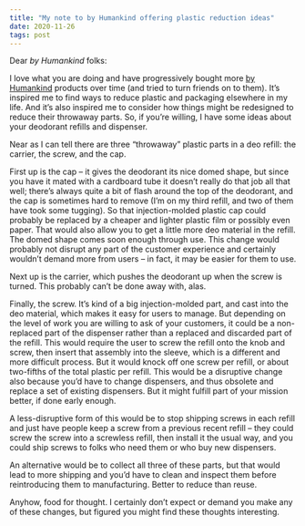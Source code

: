 ```yaml
---
title: "My note to by Humankind offering plastic reduction ideas"
date: 2020-11-26
tags: post
---
```


Dear _by Humankind_ folks:

I love what you are doing and have progressively bought more [by Humankind](https://byhumankind.com/) products over time (and tried to turn friends on to them). It’s inspired me to find ways to reduce plastic and packaging elsewhere in my life. And it’s also inspired me to consider how things might be redesigned to reduce their throwaway parts. So, if you’re willing, I have some ideas about your deodorant refills and dispenser.

Near as I can tell there are three “throwaway” plastic parts in a deo refill: the carrier, the screw, and the cap.

First up is the cap – it gives the deodorant its nice domed shape, but since you have it mated with a cardboard tube it doesn’t really do that job all that well; there’s always quite a bit of flash around the top of the deodorant, and the cap is sometimes hard to remove (I’m on my third refill, and two of them have took some tugging). So that injection-molded plastic cap could probably be replaced by a cheaper and lighter plastic film or possibly even paper. That would also allow you to get a little more deo material in the refill. The domed shape comes soon enough through use. This change would probably not disrupt any part of the customer experience and certainly wouldn’t demand more from users – in fact, it may be easier for them to use.

Next up is the carrier, which pushes the deodorant up when the screw is turned. This probably can’t be done away with, alas.

Finally, the screw. It’s kind of a big injection-molded part, and cast into the deo material, which makes it easy for users to manage. But depending on the level of work you are willing to ask of your customers, it could be a non-replaced part of the dispenser rather than a replaced and discarded part of the refill. This would require the user to screw the refill onto the knob and screw, then insert that assembly into the sleeve, which is a different and more difficult process. But it would knock off one screw per refill, or about two-fifths of the total plastic per refill. This would be a disruptive change also because you’d have to change dispensers, and thus obsolete and replace a set of existing dispensers. But it might fulfill part of your mission better, if done early enough.

A less-disruptive form of this would be to stop shipping screws in each refill and just have people keep a screw from a previous recent refill – they could screw the screw into a screwless refill, then install it the usual way, and you could ship screws to folks who need them or who buy new dispensers.

An alternative would be to collect all three of these parts, but that would lead to more shipping and you’d have to clean and inspect them before reintroducing them to manufacturing. Better to reduce than reuse.

Anyhow, food for thought. I certainly don’t expect or demand you make any of these changes, but figured you might find these thoughts interesting.
